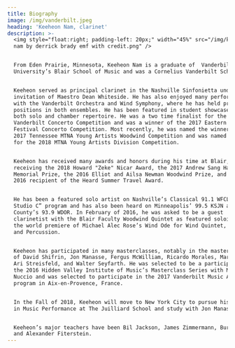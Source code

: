 ```yaml
---
title: Biography
image: /img/vanderbilt.jpeg
heading: 'Keeheon Nam, clarinet'
description: >-
  <img style="float:right; padding-left: 20px;" width="45%" src="/img/keeheon
  nam by derrick brady emf with credit.png" />


  From Eden Prairie, Minnesota, Keeheon Nam is a graduate of  Vanderbilt
  University’s Blair School of Music and was a Cornelius Vanderbilt Scholar. 


  Keeheon served as principal clarinet in the Nashville Sinfonietta under the
  invitation of Maestro Dean Whiteside. He has also enjoyed many performances
  with the Vanderbilt Orchestra and Wind Symphony, where he has held principal
  positions in both ensembles. He has been featured in student showcases for
  both solo and chamber repertoire. He was a two time finalist for the
  Vanderbilt Concerto Competition and was a winner of the 2017 Eastern Music
  Festival Concerto Competition. Most recently, he was named the winner of the
  2017 Tennessee MTNA Young Artists Woodwind Competition and was named Alternate
  for the 2018 MTNA Young Artists Division Competition. 


  Keeheon has received many awards and honors during his time at Blair,
  receiving the 2018 Howard "Zeke" Nicar Award, the 2017 Andrew Sang Han
  Memorial Prize, the 2016 Elliot and Ailsa Newman Woodwind Prize, and was a
  2016 recipient of the Heard Summer Travel Award.


  He has been a featured solo artist on Nashville’s Classical 91.1 WFCL “Live in
  Studio C” program and has also been heard on Minneapolis’ 99.5 KSJN and Door
  County’s 93.9 WDOR. In February of 2016, he was asked to be a guest
  clarinetist with the Blair Faculty Woodwind Quintet as featured soloists in
  the world premiere of Michael Alec Rose’s Wind Ode for Wind Quintet, Strings,
  and Percussion.


  Keeheon has participated in many masterclasses, notably in the masterclasses
  of David Shifrin, Jon Manasse, Fergus McWilliam, Ricardo Morales, Mark Nuccio,
  Ari Streisfeld, and Walter Seyfarth. He was selected to be a participant in
  the 2016 Hidden Valley Institute of Music’s Masterclass Series with Mark
  Nuccio and was selected to participate in the 2017 Vanderbilt Music Académie
  program in Aix-en-Provence, France.


  In the Fall of 2018, Keeheon will move to New York City to pursue his Master's
  in Music Performance at The Juilliard School and study with Jon Manasse. 


  Keeheon’s major teachers have been Bil Jackson, James Zimmermann, Burt Hara,
  and Alexander Fiterstein.
---
```


